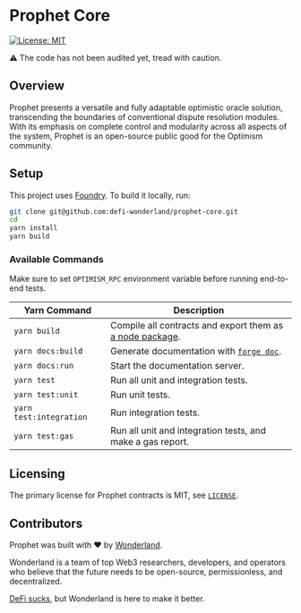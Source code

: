 # Prophet Core

[![License: MIT](https://img.shields.io/badge/License-MIT-blue.svg)](https://github.com/defi-wonderland/prophet-core/blob/main/LICENSE)

⚠️ The code has not been audited yet, tread with caution.

## Overview

Prophet presents a versatile and fully adaptable optimistic oracle solution, transcending the boundaries of conventional dispute resolution modules. With its emphasis on complete control and modularity across all aspects of the system, Prophet is an open-source public good for the Optimism community.

## Setup

This project uses [Foundry](https://book.getfoundry.sh/). To build it locally, run:

```sh
git clone git@github.com:defi-wonderland/prophet-core.git
cd
yarn install
yarn build
```

### Available Commands

Make sure to set `OPTIMISM_RPC` environment variable before running end-to-end tests.

| Yarn Command              | Description                                                                                                                     |
| ------------------------- | ------------------------------------------------------------------------------------------------------------------------------- |
| `yarn build`              | Compile all contracts and export them as [a node package](https://www.npmjs.com/package/@defi-wonderland/prophet-core-interfaces). |
| `yarn docs:build`         | Generate documentation with [`forge doc`](https://book.getfoundry.sh/reference/forge/forge-doc).                                |
| `yarn docs:run`           | Start the documentation server.                                                                                                 |
| `yarn test`               | Run all unit and integration tests.                                                                                             |
| `yarn test:unit`          | Run unit tests.                                                                                                                 |
| `yarn test:integration`   | Run integration tests.                                                                                                          |
| `yarn test:gas`           | Run all unit and integration tests, and make a gas report.                                                                      |

## Licensing

The primary license for Prophet contracts is MIT, see [`LICENSE`](./LICENSE).

## Contributors

Prophet was built with ❤️ by [Wonderland](https://defi.sucks).

Wonderland is a team of top Web3 researchers, developers, and operators who believe that the future needs to be open-source, permissionless, and decentralized.

[DeFi sucks](https://defi.sucks), but Wonderland is here to make it better.
